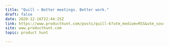 ```yaml
---
title: "Quill — Better meetings. Better work."
draft: false
date: 2020-12-16T22:44:25Z
link: https://www.producthunt.com/posts/quill-6?utm_medium=RSS&utm_source=hune
site: www.producthunt.com
topic: product hunt  

---
```

